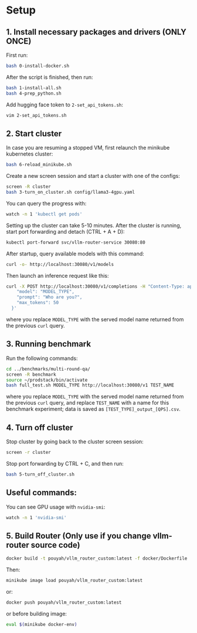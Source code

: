 # Setup

## 1. Install necessary packages and drivers (ONLY ONCE)

First run:

```bash
bash 0-install-docker.sh
```

After the script is finished, then run:

```bash
bash 1-install-all.sh
bash 4-prep_python.sh
```

Add hugging face token to `2-set_api_tokens.sh`:
```bash
vim 2-set_api_tokens.sh
```

## 2. Start cluster

In case you are resuming a stopped VM, first relaunch the minikube kubernetes cluster:

```bash
bash 6-reload_minikube.sh
```

Create a new screen session and start a cluster with one of the configs:

```bash
screen -R cluster
bash 3-turn_on_cluster.sh config/llama3-4gpu.yaml
```

You can query the progress with:

```bash
watch -n 1 'kubectl get pods'
```

Setting up the cluster can take 5-10 minutes. After the cluster is running, start port forwarding and detach (CTRL + A + D): 

```bash
kubectl port-forward svc/vllm-router-service 30080:80
```

After startup, query available models with this command:

```bash
curl -o- http://localhost:30080/v1/models
```

Then launch an inference request like this:

```bash
curl -X POST http://localhost:30080/v1/completions -H "Content-Type: application/json" -d '{
    "model": "MODEL_TYPE",
    "prompt": "Who are you?",
    "max_tokens": 50
  }'
```

where you replace `MODEL_TYPE` with the served model name returned from the previous `curl` query.

## 3. Running benchmark

Run the following commands:

```bash
cd ../benchmarks/multi-round-qa/
screen -R benchmark
source ~/prodstack/bin/activate
bash full_test.sh MODEL_TYPE http://localhost:30080/v1 TEST_NAME
```

where you replace `MODEL_TYPE` with the served model name returned from the previous `curl` query, and replace `TEST_NAME` with a name for this benchmark experiment; data is saved as `[TEST_TYPE]_output_[QPS].csv`.

## 4. Turn off cluster

Stop cluster by going back to the cluster screen session:

```bash
screen -r cluster
```

Stop port forwarding by CTRL + C, and then run:

```bash
bash 5-turn_off_cluster.sh
```

## Useful commands:

You can see GPU usage with `nvidia-smi`:

```bash
watch -n 1 'nvidia-smi'
```

## 5. Build Router (Only use if you change vllm-router source code)

```bash
docker build -t pouyah/vllm_router_custom:latest -f docker/Dockerfile .
```

Then:

```bash
minikube image load pouyah/vllm_router_custom:latest
```

or:

```bash
docker push pouyah/vllm_router_custom:latest
```

or before building image:

```bash
eval $(minikube docker-env)
```